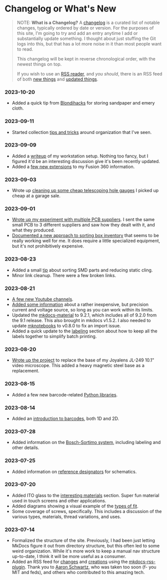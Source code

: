 # Changelog or What's New

> NOTE: **What is a Changelog?** A
> [changelog](https://keepachangelog.com/en/1.0.0/) is a curated list of
> notable changes, typically ordered by date or version. For the
> purposes of this site, I'm going to try and add an entry anytime I add
> or substantially update something. I thought about just stuffing the
> Git logs into this, but that has a lot more noise in it than most
> people want to read.
>
> This changelog will be kept in reverse chronological order, with the
> newest things on top. 
>
> If you wish to use an [RSS reader](https://newsblur.com/), and _you
> should_, there is an RSS feed of both [new
> things](/feed_rss_created.xml) and [updated
> things](/feed_rss_updated.xml).

### 2023-10-20

* Added a quick tip from
  [Blondihacks](https://www.youtube.com/blondihacks) for storing
  sandpaper and emery cloth.

### 2023-09-11

* Started collection [tips and
  tricks](organization/random-tips-and-tricks.md) around organization
  that I've seen.
  
### 2023-09-09

* Added a [writeup](tools/workstation.md) of my workstation setup.
  Nothing too fancy, but I figured it'd be an interesting discussion
  give it's been recently updated.
* Added a [few new
  extensions](3D/fusion360.md#add-ons-and-extensibility) to my Fusion
  360 information.

### 2023-09-03

* Wrote up [cleaning up some cheap telescoping hole
  gauges](projects/decrunching-telescoping-gauges/index.md) I picked up
  cheap at a garage sale.
  
### 2023-09-01

* [Wrote up my experiment with multiple PCB
  suppliers](electronics/pcb/supplier-comparison.md). I sent the same
  small PCB to 3 different suppliers and saw how they dealt with it, and
  what they produced.
* [Documented a new approach to sorting box
  inventory](organization/inventory.md#storage-boxes) that seems to be
  really working well for me. It does require a little specialized
  equipment, but it's not prohibitively expensive.
  
### 2023-08-23

* Added a small
  [tip](electronics/random-tips-and-tricks.md#parts-management) about
  sorting SMD parts and reducing static cling.
* Minor link cleanup. There were a few broken links.

### 2023-08-21

* [A few new Youtube channels](resources/video.md).
* [Added some
  information](tools/guides/precision-voltage-and-current-signal-generator.md)
  about a rather inexpensive, but precision current and voltage source,
  so long as you can work within its limits.
* Updated the
  [mkdocs-material](https://squidfunk.github.io/mkdocs-material/changelog/#9.2.1)
  to 9.2.1, which includes all of 9.2.0 from the 9.1 release. This also
  brought in mkdocs v1.5.2. I also needed to update
  [mknotebooks](https://github.com/greenape/mknotebooks/releases/tag/0.8.0)
  to v0.8.0 to fix an import issue.
* Added a quick update to the
  [labeling](organization/labeling.md#labeling) section about how to
  keep all the labels together to simplify batch printing.

### 2023-08-20

* [Wrote up the project](projects/replacement-microscope-base/index.md)
  to replace the base of my Joyalens JL-249 10.1" video microscope. This
  added a heavy magnetic steel base as a replacement. 

### 2023-08-15

* Added a few new barcode-related [Python
  libraries](software/python/libraries.md). 
  
### 2023-08-14

* Added an [introduction to barcodes](software/barcode-formats.md), both
  1D and 2D. 

### 2023-07-28

* Added information on the [Bosch-Sortimo
  system](organization/sortimo.md), including labeling and other
  details.

### 2023-07-25

* Added information on [reference
  designators](electronics/reference-designators.md) for schematics. 
  
### 2023-07-20

* Added ITO glass to the [interesting
  materials](mechanical/materials.md) section. Super fun material used
  in touch screens and other applications.
* Added diagrams showing a visual example of the [types of
  fit](mechanical/fit.md). 
* Some coverage of screws, specifically. This includes a discussion of
  the various types, materials, thread variations, and uses. 

### 2023-07-14

* Formalized the structure of the site. Previously, I had been just
  letting MkDocs figure it out from directory structure, but this often
  led to some weird organization. While it's more work to keep a manual
  nav structure up-to-date, I think it will be more useful as a
  consumer.
* Added an RSS feed for [changes](/feed_rss_updated.xml) and
  [creations](/feed_rss_created.xml) using the
  [mkdocs-rss-plugin]([Title](https://github.com/guts/mkdocs-rss-plugin)).
  Thank you to [Aaron
  Schwartz](https://en.wikipedia.org/wiki/Aaron_Swartz), who was taken
  too soon (f- you MIT and feds), and others who contributed to this
  amazing tech.